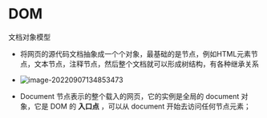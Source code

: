 # DOM

文档对象模型

- 将网页的源代码文档抽象成一个个对象，最基础的是节点，例如HTML元素节点，文本节点，注释节点，然后整个文档就可以形成树结构，有各种继承关系
- ![image-20220907134853473](C:\Users\朱敏\AppData\Roaming\Typora\typora-user-images\image-20220907134853473.png)

- Document 节点表示的整个载入的网页，它的实例是全局的 document 对象，它是 DOM 的 **入口点** ，可以从 document 开始去访问任何节点元素；

 